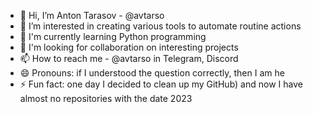 - 👋 Hi, I’m Anton Tarasov - @avtarso
- 👀 I’m interested in creating various tools to automate routine actions
- 🌱 I'm currently learning Python programming
- 💞️ I'm looking for collaboration on interesting projects
- 📫 How to reach me - @avtarso in Telegram, Discord 
- 😄 Pronouns: if I understood the question correctly, then I am he
- ⚡ Fun fact: one day I decided to clean up my GitHub) and now I have almost no repositories with the date 2023

<!---
avtarso/avtarso is a ✨ special ✨ repository because its `README.md` (this file) appears on your GitHub profile.
You can click the Preview link to take a look at your changes.
--->
